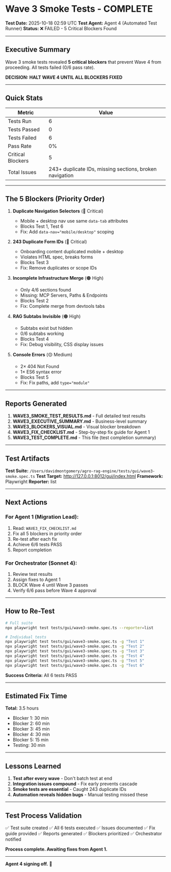 # Wave 3 Smoke Tests - COMPLETE

**Test Date:** 2025-10-18 02:59 UTC
**Test Agent:** Agent 4 (Automated Test Runner)
**Status:** ❌ FAILED - 5 Critical Blockers Found

---

## Executive Summary

Wave 3 smoke tests revealed **5 critical blockers** that prevent Wave 4 from proceeding. All tests failed (0/6 pass rate).

**DECISION: HALT WAVE 4 UNTIL ALL BLOCKERS FIXED**

---

## Quick Stats

| Metric | Value |
|--------|-------|
| Tests Run | 6 |
| Tests Passed | 0 |
| Tests Failed | 6 |
| Pass Rate | 0% |
| Critical Blockers | 5 |
| Total Issues | 243+ duplicate IDs, missing sections, broken navigation |

---

## The 5 Blockers (Priority Order)

1. **Duplicate Navigation Selectors** (🔴 Critical)
   - Mobile + desktop nav use same `data-tab` attributes
   - Blocks Test 1, Test 6
   - Fix: Add `data-nav="mobile/desktop"` scoping

2. **243 Duplicate Form IDs** (🔴 Critical)
   - Onboarding content duplicated mobile + desktop
   - Violates HTML spec, breaks forms
   - Blocks Test 3
   - Fix: Remove duplicates or scope IDs

3. **Incomplete Infrastructure Merge** (🟠 High)
   - Only 4/6 sections found
   - Missing: MCP Servers, Paths & Endpoints
   - Blocks Test 2
   - Fix: Complete merge from devtools tabs

4. **RAG Subtabs Invisible** (🟠 High)
   - Subtabs exist but hidden
   - 0/6 subtabs working
   - Blocks Test 4
   - Fix: Debug visibility, CSS display issues

5. **Console Errors** (🟡 Medium)
   - 2× 404 Not Found
   - 1× ES6 syntax error
   - Blocks Test 5
   - Fix: Fix paths, add `type="module"`

---

## Reports Generated

1. **WAVE3_SMOKE_TEST_RESULTS.md** - Full detailed test results
2. **WAVE3_EXECUTIVE_SUMMARY.md** - Business-level summary
3. **WAVE3_BLOCKERS_VISUAL.md** - Visual blocker breakdown
4. **WAVE3_FIX_CHECKLIST.md** - Step-by-step fix guide for Agent 1
5. **WAVE3_TEST_COMPLETE.md** - This file (test completion summary)

---

## Test Artifacts

**Test Suite:** `/Users/davidmontgomery/agro-rag-engine/tests/gui/wave3-smoke.spec.ts`
**Test Target:** http://127.0.0.1:8012/gui/index.html
**Framework:** Playwright
**Reporter:** list

---

## Next Actions

### For Agent 1 (Migration Lead):
1. Read: `WAVE3_FIX_CHECKLIST.md`
2. Fix all 5 blockers in priority order
3. Re-test after each fix
4. Achieve 6/6 tests PASS
5. Report completion

### For Orchestrator (Sonnet 4):
1. Review test results
2. Assign fixes to Agent 1
3. BLOCK Wave 4 until Wave 3 passes
4. Verify 6/6 pass before Wave 4 approval

---

## How to Re-Test

```bash
# Full suite
npx playwright test tests/gui/wave3-smoke.spec.ts --reporter=list

# Individual tests
npx playwright test tests/gui/wave3-smoke.spec.ts -g "Test 1"
npx playwright test tests/gui/wave3-smoke.spec.ts -g "Test 2"
npx playwright test tests/gui/wave3-smoke.spec.ts -g "Test 3"
npx playwright test tests/gui/wave3-smoke.spec.ts -g "Test 4"
npx playwright test tests/gui/wave3-smoke.spec.ts -g "Test 5"
npx playwright test tests/gui/wave3-smoke.spec.ts -g "Test 6"
```

**Success Criteria:** All 6 tests PASS

---

## Estimated Fix Time

**Total:** 3.5 hours
- Blocker 1: 30 min
- Blocker 2: 60 min
- Blocker 3: 45 min
- Blocker 4: 30 min
- Blocker 5: 15 min
- Testing: 30 min

---

## Lessons Learned

1. **Test after every wave** - Don't batch test at end
2. **Integration issues compound** - Fix early prevents cascade
3. **Smoke tests are essential** - Caught 243 duplicate IDs
4. **Automation reveals hidden bugs** - Manual testing missed these

---

## Test Process Validation

✅ Test suite created
✅ All 6 tests executed
✅ Issues documented
✅ Fix guide provided
✅ Reports generated
✅ Blockers prioritized
✅ Orchestrator notified

**Process complete. Awaiting fixes from Agent 1.**

---

**Agent 4 signing off.** 🧪
